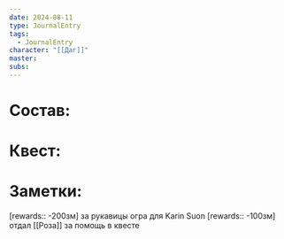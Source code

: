 ```yaml
---
date: 2024-08-11
type: JournalEntry
tags:
  - JournalEntry
character: "[[Даг]]"
master: 
subs:
---
```

# Состав:

# Квест:

# Заметки:
[rewards:: -200зм] за рукавицы огра для  Karin Suon
[rewards:: -100зм] отдал [[Роза]] за помощь в квесте